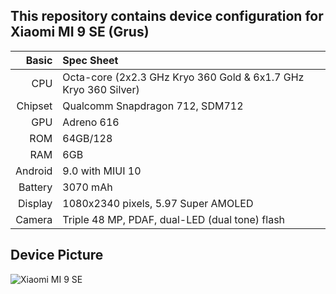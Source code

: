 ## This repository contains device configuration for Xiaomi MI 9 SE (Grus)

Basic   | Spec Sheet
-------:|:----------
CPU     | Octa-core (2x2.3 GHz Kryo 360 Gold & 6x1.7 GHz Kryo 360 Silver)
Chipset | Qualcomm Snapdragon 712, SDM712
GPU     | Adreno 616
ROM     | 64GB/128 
RAM     | 6GB
Android | 9.0 with MIUI 10
Battery | 3070 mAh
Display | 1080x2340 pixels, 5.97 Super AMOLED
Camera  | Triple 48 MP, PDAF, dual-LED (dual tone) flash


## Device Picture
![Xiaomi MI 9 SE](https://cdn-2.tstatic.net/bangka/foto/bank/images/xiaomi-segera-luncurkan-mi-9-se-di-dunia-harganya.jpg "Xiaomi MI 9 SE")
